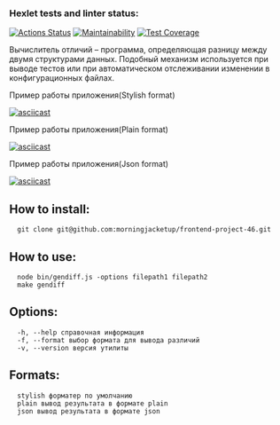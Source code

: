 ### Hexlet tests and linter status:

[![Actions Status](https://github.com/morningjacketup/frontend-project-46/workflows/hexlet-check/badge.svg)](https://github.com/morningjacketup/frontend-project-46/actions)
[![Maintainability](https://api.codeclimate.com/v1/badges/bfe460edab1182a35856/maintainability)](https://codeclimate.com/github/morningjacketup/frontend-project-46/maintainability)
[![Test Coverage](https://api.codeclimate.com/v1/badges/bfe460edab1182a35856/test_coverage)](https://codeclimate.com/github/morningjacketup/frontend-project-46/test_coverage)

Вычислитель отличий – программа, определяющая разницу между двумя структурами данных. Подобный механизм используется при выводе тестов или при автоматическом отслеживании изменении в конфигурационных файлах.

Пример работы приложения(Stylish format)

[![asciicast](https://asciinema.org/a/ajUzLZGydnSs0cyZ4X1ESuAjC.svg)](https://asciinema.org/a/ajUzLZGydnSs0cyZ4X1ESuAjC)

Пример работы приложения(Plain format)

[![asciicast](https://asciinema.org/a/beYBHrM9lMtNtriBcIB4kr787.svg)](https://asciinema.org/a/beYBHrM9lMtNtriBcIB4kr787)

Пример работы приложения(Json format)

[![asciicast](https://asciinema.org/a/YjlwUD2FV8uFCOV3QDK8SQ5ve.svg)](https://asciinema.org/a/YjlwUD2FV8uFCOV3QDK8SQ5ve)

## How to install:

```
  git clone git@github.com:morningjacketup/frontend-project-46.git
```

## How to use:

```
  node bin/gendiff.js -options filepath1 filepath2
  make gendiff
```

## Options:

```
  -h, --help справочная информация
  -f, --format выбор формата для вывода различий
  -v, --version версия утилиты
```

## Formats:

```
  stylish форматер по умолчанию
  plain вывод результата в формате plain
  json вывод результата в формате json
```
